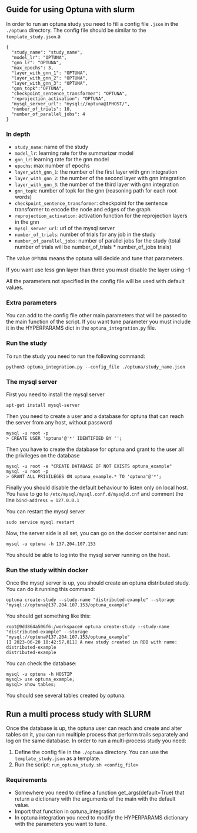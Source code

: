 ## Guide for using Optuna with slurm

In order to run an optuna study you need to fill a config file `.json` in the `./optuna` directory.
The config file should be similar to the `template_study.json`.a

```
{
  "study_name": "study_name",
  "model_lr": "OPTUNA",
  "gnn_lr": "OPTUNA",
  "max_epochs": 3,
  "layer_with_gnn_1": "OPTUNA",
  "layer_with_gnn_2": "OPTUNA",
  "layer_with_gnn_3": "OPTUNA",
  "gnn_topk":"OPTUNA",
  "checkpoint_sentence_transformer": "OPTUNA",
  "reprojection_activation": "OPTUNA",
  "mysql_server_url": "mysql://optuna@IPHOST/",
  "number_of_trials": 10,
  "number_of_parallel_jobs": 4
}
```

### In depth

* `study_name`: name of the study
* `model_lr`: learning rate for the summarizer model
* `gnn_lr`: learning rate for the gnn model
* `epochs`: max number of epochs
* `layer_with_gnn_1`: the number of the first layer with gnn integration
* `layer_with_gnn_2`: the number of the second layer with gnn integration
* `layer_with_gnn_3`: the number of the third layer with gnn integration
* `gnn_topk`: number of topk for the gnn (reasoning path for each root words)
* `checkpoint_sentence_transformer`: checkpoint for the sentence transformer to encode the node and edges of the graph
* `reprojection_activation`: activation function for the reprojection layers in the gnn
* `mysql_server_url`: url of the mysql server
* `number_of_trials`: number of trials for any job in the study
* `number_of_parallel_jobs`: number of parallel jobs for the study (total number of trials will be number_of_trials * number_of_jobs trials)

The value `OPTUNA` means the optuna will decide and tune that parameters.

If you want use less gnn layer than three you must disable the layer using -1

All the parameters not specified in the config file will be used with default values.

### Extra parameters

You can add to the config file other main parameters that will be passed to the main function of the script.
If you want tune parameter you must include it in the HYPERPARAMS dict in the `optuna_integration.py` file.


### Run the study

To run the study you need to run the following command:

```
python3 optuna_integration.py --config_file ./optuna/study_name.json
```


### The mysql server

First you need to install the mysql server
```
apt-get install mysql-server
```

Then you need to create a user and a database for optuna that can reach the server from any host, without password
```
mysql -u root -p
> CREATE USER 'optuna'@'*' IDENTIFIED BY '';
```

Then you have to create the database for optuna and grant to the user all the privileges on the database
```
mysql -u root -e "CREATE DATABASE IF NOT EXISTS optuna_example"
mysql -u root -p
> GRANT ALL PRIVILEGES ON optuna_example.* TO 'optuna'@'*';
```

Finally you should disable the default behaviour to listen only on local host.
You have to go to `/etc/mysql/mysql.conf.d/mysqld.cnf` and comment the line `bind-address = 127.0.0.1`

You can restart the mysql server
```
sudo service mysql restart
```

Now, the server side is all set, you can go on the docker container and run:
```
mysql -u optuna -h 137.204.107.153
```

You should be able to log into the mysql server running on the host.

### Run the study within docker

Once the mysql server is up, you should create an optuna distributed study. You can do it running this command:
```
optuna create-study --study-name "distributed-example" --storage "mysql://optuna@137.204.107.153/optuna_example"
```

You should get something like this:
```
root@9dd864a506f6:/workspace# optuna create-study --study-name "distributed-example" --storage "mysql://optuna@137.204.107.153/optuna_example"
[I 2023-06-20 10:42:57,011] A new study created in RDB with name: distributed-example
distributed-example
```

You can check the database:
```
mysql -u optuna -h HOSTIP
mysql> use optuna_example;
mysql> show tables;
```

You should see several tables created by optuna.

## Run a multi process study with SLURM

Once the database is up, the optuna user can reach and create and alter tables on it, you can run multiple process that perform trails separately and log on the same database.
In order to run a multi-process study you need:

1. Define the config file in the `./optuna` directory. You can use the `template_study.json` as a template.
2. Run the script: `run_optuna_study.sh <config_file>`


### Requirements

* Somewhere you need to define a function get_args(default=True) that return a dictionary with the arguments of the main with the default value.
* Import that function in optuna_integration
* In optuna integration you need to modify the HYPERPARAMS dictionary with the parameters you want to tune.